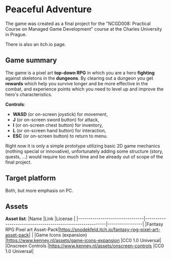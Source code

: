 # Peaceful Adventure

The game was created as a final project for the "NCGD008: Practical Course on Managed Game Development" course at the Charles University in Prague.

There is also an itch.io page.
 
## Game summary

The game is a pixel art **top-down RPG** in which you are a hero **fighting** against skeletons in the **dungeons**. By clearing out a dungeon you get **rewards** which help you survive longer and be more effective in the combat, and experience points which you need to level up and improve the hero's characteristics.

**Controls**:
- **WASD** (or on-screen joystick) for movement,
- **J** (or on-screen sword button) for attack,
- **I** (or on-screen chest button) for inventory,
- **L** (or on-screen hand button) for interaction,
- **ESC** (or on-screen button) to return to menu.

Right now it is only a simple prototype utilizing basic 2D game mechanics (nothing special or innovative), unfortunately adding some structure (story, quests, ...) would require too much time and be already out of scope of the final project.


## Target platform

Both, but more emphasis on PC.

## Assets

**Asset list**:
|Name                            |Link                                                       |License          |
|--------------------------------|-----------------------------------------------------------|-----------------|
|Fantasy RPG Pixel art Asset-Pack|https://snodekfeld.itch.io/fantasy-rpg-pixel-art-asset-pack|                 |
|Game Icons (expansion)          |https://www.kenney.nl/assets/game-icons-expansion          |CC0 1.0 Universal|
|Onscreen Controls               |https://www.kenney.nl/assets/onscreen-controls             |CC0 1.0 Universal|

